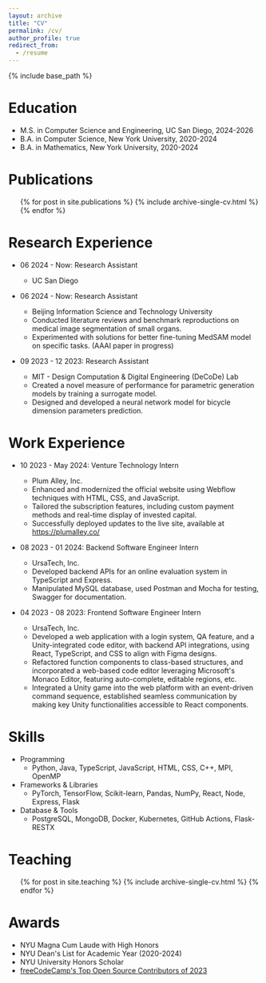 ```yaml
---
layout: archive
title: "CV"
permalink: /cv/
author_profile: true
redirect_from:
  - /resume
---
```


{% include base_path %}

Education
======
* M.S. in Computer Science and Engineering, UC San Diego, 2024-2026
* B.A. in Computer Science, New York University, 2020-2024
* B.A. in Mathematics, New York University, 2020-2024

Publications
======
  <ul>{% for post in site.publications %}
    {% include archive-single-cv.html %}
  {% endfor %}</ul>

Research Experience
======
* 06 2024 - Now: Research Assistant
  * UC San Diego

* 06 2024 - Now: Research Assistant
  * Beijing Information Science and Technology University
  * Conducted literature reviews and benchmark reproductions on medical image segmentation of small organs.
  * Experimented with solutions for better fine-tuning MedSAM model on specific tasks. (AAAI paper in progress)

* 09 2023 - 12 2023: Research Assistant
  * MIT - Design Computation & Digital Engineering (DeCoDe) Lab
  * Created a novel measure of performance for parametric generation models by training a surrogate model.
  * Designed and developed a neural network model for bicycle dimension parameters prediction.

Work Experience
======
* 10 2023 - May 2024: Venture Technology Intern
  * Plum Alley, Inc.
  * Enhanced and modernized the official website using Webflow techniques with HTML, CSS, and JavaScript.
  * Tailored the subscription features, including custom payment methods and real-time display of invested capital.
  * Successfully deployed updates to the live site, available at https://plumalley.co/

* 08 2023 - 01 2024: Backend Software Engineer Intern
  * UrsaTech, Inc.
  * Developed backend APIs for an online evaluation system in TypeScript and Express.
  * Manipulated MySQL database, used Postman and Mocha for testing, Swagger for documentation.

* 04 2023 - 08 2023: Frontend Software Engineer Intern
  * UrsaTech, Inc.
  * Developed a web application with a login system, QA feature, and a Unity-integrated code editor, with backend API integrations, using React, TypeScript, and CSS to align with Figma designs.
  * Refactored function components to class-based structures, and incorporated a web-based code editor leveraging Microsoft's Monaco Editor, featuring auto-complete, editable regions, etc. 
  * Integrated a Unity game into the web platform with an event-driven command sequence, established seamless communication by making key Unity functionalities accessible to React components.
  
Skills
======
* Programming
  * Python, Java, TypeScript, JavaScript, HTML, CSS, C++, MPI, OpenMP
* Frameworks & Libraries
  * PyTorch, TensorFlow, Scikit-learn, Pandas, NumPy, React, Node, Express, Flask
* Database & Tools
  * PostgreSQL, MongoDB, Docker, Kubernetes, GitHub Actions, Flask-RESTX
  
<!-- Talks
======
  <ul>{% for post in site.talks %}
    {% include archive-single-talk-cv.html %}
  {% endfor %}</ul> -->
  
Teaching
======
  <ul>{% for post in site.teaching %}
    {% include archive-single-cv.html %}
  {% endfor %}</ul>
  
<!-- Service and leadership
======
* Currently signed in to 43 different slack teams -->

Awards
======
* NYU Magna Cum Laude with High Honors
* NYU Dean's List for Academic Year (2020-2024)
* NYU University Honors Scholar
* [freeCodeCamp's Top Open Source Contributors of 2023](https://www.freecodecamp.org/news/top-open-source-contributors-2023/)